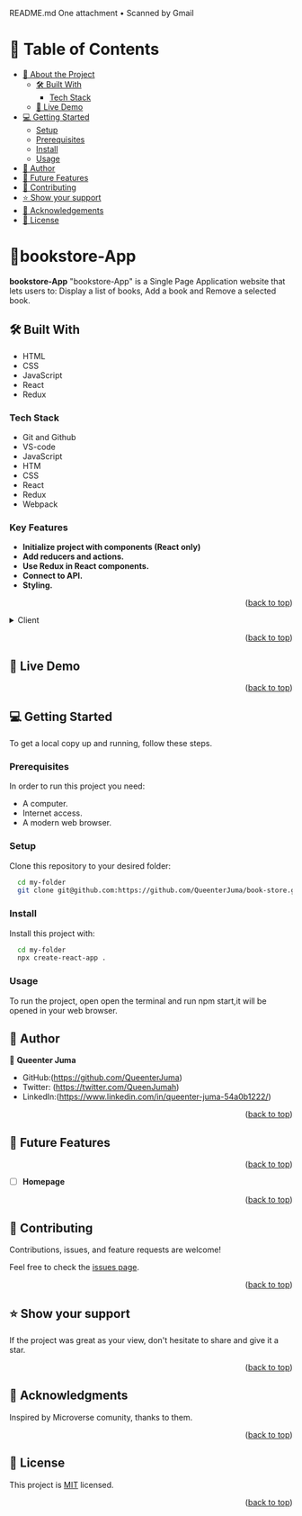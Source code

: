 README.md
One attachment
• Scanned by Gmail
<a name="readme-top"></a>

<!-- TABLE OF CONTENTS -->

# 📗 Table of Contents

- [📖 About the Project](#about-project)
  - [🛠 Built With](#built-with)
    - [Tech Stack](#tech-stack)
  - [🚀 Live Demo](#live-demo)
- [💻 Getting Started](#getting-started)
  - [Setup](#setup)
  - [Prerequisites](#prerequisites)
  - [Install](#install)
  - [Usage](#usage)
- [👥 Author](#author)
- [🔭 Future Features](#future-features)
- [🤝 Contributing](#contributing)
- [⭐️ Show your support](#support)
- [🙏 Acknowledgements](#acknowledgements)
- [📝 License](#license)

<!-- PROJECT DESCRIPTION -->

# 📖bookstore-App <a name="about-project"></a>

**bookstore-App** "bookstore-App" is a Single Page Application website that lets users to: Display a list of books, Add a book and Remove a selected book.

## 🛠 Built With <a name="built-with"></a>
- HTML
- CSS
- JavaScript
- React
- Redux

### Tech Stack <a name="tech-stack"></a>
- Git and Github
- VS-code
- JavaScript
- HTM
- CSS
- React
- Redux
- Webpack

### Key Features <a name="key-features"></a>

- **Initialize project with components (React only)**
- **Add reducers and actions.**
- **Use Redux in React components.**
- **Connect to API.**
- **Styling.**

<p align="right">(<a href="#readme-top">back to top</a>)</p>

<details>
  <summary>Client</summary>
  <ul>
    <li><a href="https://developer.mozilla.org/es/docs/Web/React">React</a></li>
    <li><a href="https://developer.mozilla.org/es/docs/Web/HTML">HTML</a></li>
    <li><a href="https://developer.mozilla.org/es/docs/Web/CSS">CSS</a></li>
    <li><a href="https://developer.mozilla.org/es/docs/Web/CSS">JavaScript</a></li>
  </ul>
</details>
 
<p align="right">(<a href="#readme-top">back to top</a>)</p>
 
<!-- LIVE DEMO -->
 
## 🚀 Live Demo <a name="[https://bookstore-app-zpb4.onrender.com]()"></a>
 
 
<p align="right">(<a href="#readme-top">back to top</a>)</p>
 
<!-- GETTING STARTED -->
 
## 💻 Getting Started <a name="getting-started"></a>
 
To get a local copy up and running, follow these steps.
 
### Prerequisites
 
In order to run this project you need:
 
- A computer.
- Internet access.
- A modern web browser.
 
### Setup
 
Clone this repository to your desired folder:
 
```sh
  cd my-folder
  git clone git@github.com:https://github.com/QueenterJuma/book-store.git
```
 
### Install
 
Install this project with:
 
```sh
  cd my-folder
  npx create-react-app .
```
### Usage
 
To run the project, open open the terminal and run npm start,it will be opened in your web browser.
 
<!-- AUTHORS -->
 
## 👥 Author <a name="author"></a>

👤 **Queenter Juma**

- GitHub:(https://github.com/QueenterJuma)
- Twitter: (https://twitter.com/QueenJumah)
- LinkedIn:(https://www.linkedin.com/in/queenter-juma-54a0b1222/)

<p align="right">(<a href="#readme-top">back to top</a>)</p>
 
<!-- FUTURE FEATURES -->

## 🔭 Future Features <a name="future-features"></a>

 
<p align="right">(<a href="#readme-top">back to top</a>)</p>

- [ ] **Homepage**

<p align="right">(<a href="#readme-top">back to top</a>)</p>


## 🤝 Contributing <a name="contributing"></a>

Contributions, issues, and feature requests are welcome!

Feel free to check the [issues page](https://github.com/QueenterJuma/book-store/issues/).

<p align="right">(<a href="#readme-top">back to top</a>)</p>
 
<!-- SUPPORT -->
 
## ⭐️ Show your support <a name="support"></a>
 
If the project was great as your view, don't hesitate to share and give it a star.
 
<p align="right">(<a href="#readme-top">back to top</a>)</p>
 
<!-- ACKNOWLEDGEMENTS -->
 
## 🙏 Acknowledgments <a name="acknowledgements"></a>
 
Inspired by Microverse comunity, thanks to them.
<p align="right">(<a href="#readme-top">back to top</a>)</p>
 
<!-- LICENSE -->
 
## 📝 License <a name="license"></a>

This project is [MIT](./LICENSE) licensed.
 
<p align="right">(<a href="#readme-top">back to top</a>)</p>
